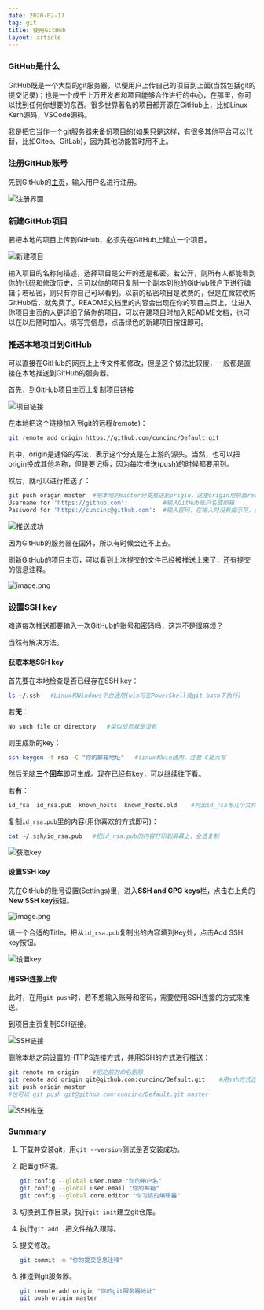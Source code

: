```yaml
---
date: 2020-02-17
tag: git
title: 使用GitHub
layout: article
---
```


###  GitHub是什么

GitHub既是一个大型的git服务器，以便用户上传自己的项目到上面(当然包括git的提交记录)；也是一个成千上万开发者和项目能够合作进行的中心，在那里，你可以找到任何你想要的东西。很多世界著名的项目都开源在GitHub上，比如Linux Kern源码，VSCode源码。

我是把它当作一个git服务器来备份项目的(如果只是这样，有很多其他平台可以代替，比如Gitee、GitLab)，因为其他功能暂时用不上。

### 注册GitHub账号

先到GitHub的[主页](https://github.com/)，输入用户名进行注册。

![注册界面](https://i.loli.net/2020/03/02/z1rOWx3Ia4dNuGk.png)

### 新建GitHub项目

要把本地的项目上传到GitHub，必须先在GitHub上建立一个项目。

![新建项目](https://i.loli.net/2020/03/02/DGiT9EkQKI7ZySj.png)

输入项目的名称何描述，选择项目是公开的还是私密。若公开，则所有人都能看到你的代码和修改历史，且可以你的项目复制一个副本到他的GitHub账户下进行编辑；若私密，则只有你自己可以看到。以前的私密项目是收费的，但是在微软收购GitHub后，就免费了。README文档里的内容会出现在你的项目主页上，让进入你项目主页的人更详细了解你的项目，可以在建项目时加入README文档，也可以在以后随时加入。填写完信息，点击绿色的新建项目按钮即可。

### 推送本地项目到GitHub

可以直接在GitHub的网页上上传文件和修改，但是这个做法比较傻，一般都是直接在本地推送到GitHub的服务器。

首先，到GitHub项目主页上复制项目链接

![项目链接](https://i.loli.net/2020/03/02/heWfbB2nzyH7MUG.png)

在本地把这个链接加入到git的远程(remote)：

```bash
git remote add origin https://github.com/cuncinc/Default.git
```

其中，origin是通俗的写法，表示这个分支是在上游的源头。当然，也可以把origin换成其他名称，但是要记得，因为每次推送(push)的时候都要用到。

然后，就可以进行推送了：

```bash
git push origin master	#把本地的master分支推送到origin，这里origin用前面remote的命名代替
Username for 'https://github.com':		    #输入GitHub账户名或邮箱
Password for 'https://cuncinc@github.com':	#输入密码，在输入时没有提示符，但确实在输入
```

![推送成功](https://i.loli.net/2020/03/02/wEbUodmytPGvTjJ.png)

因为GitHub的服务器在国外，所以有时候会连不上去。

刷新GitHub的项目主页，可以看到上次提交的文件已经被推送上来了，还有提交的信息注释。

![image.png](https://i.loli.net/2020/03/02/Z9OoVDktdKGHl36.png)

### 设置SSH key

难道每次推送都要输入一次GitHub的账号和密码吗，这岂不是很麻烦？

当然有解决方法。

#### 获取本地SSH key

首先要在本地检查是否已经存在SSH key：

```bash
ls ~/.ssh	#Linux和Windows平台通用(win可在PowerShell或git bash下执行)
```

若**无**：

```bash
No such file or directory	#类似提示就是没有
```

则生成新的key：

```bash
ssh-keygen -t rsa -C "你的邮箱地址"	#linux和win通用，注意-C是大写
```

然后无脑**三个回车**即可生成。现在已经有key，可以继续往下看。

若**有**：

```bash
id_rsa  id_rsa.pub  known_hosts  known_hosts.old	#列出id_rsa等几个文件则说明有
```

复制`id_rsa.pub`里的内容(用你喜欢的方式即可)：

```bash
cat ~/.ssh/id_rsa.pub	#把id_rsa.pub的内容打印到屏幕上，全选复制
```

![获取key](https://i.loli.net/2020/03/02/EZPVwp7r9OJ1sKN.png)

#### 设置SSH key

先在GitHub的账号设置(Settings)里，进入**SSH and GPG keys**栏，点击右上角的**New SSH key**按钮。

![image.png](https://i.loli.net/2020/03/02/18qnjBaxKtm9I7w.png)

填一个合适的Title，把从`id_rsa.pub`复制出的内容填到Key处，点击Add SSH key按钮。

![设置key](https://i.loli.net/2020/03/02/qUzDMASXGOPfWVC.png)

#### 用SSH连接上传

此时，在用`git push`时，若不想输入账号和密码，需要使用SSH连接的方式来推送。

到项目主页复制SSH链接。

![SSH链接](https://i.loli.net/2020/03/03/cw8DzNqdFAeUHGi.png)

删除本地之前设置的HTTPS连接方式，并用SSH的方式进行推送：

```bash
git remote rm origin	#把之前的命名删除
git remote add origin git@github.com:cuncinc/Default.git	#用ssh方式连接
git push origin master
#也可以 git push git@github.com:cuncinc/Default.git master
```

![SSH推送](https://i.loli.net/2020/03/03/ZCBH4fGOzvDJnK8.png)

### Summary

1. 下载并安装git，用`git --version`测试是否安装成功。

2. 配置git环境。

   ```bash
   git config --global user.name "你的用户名"
   git config --global user.email "你的邮箱"
   git config --global core.editor "你习惯的编辑器"
   ```

3. 切换到工作目录，执行`git init`建立git仓库。

4. 执行`git add .`把文件纳入跟踪。

5. 提交修改。

   ```bash
   git commit -m "你的提交信息注释"
   ```

6. 推送到git服务器。

   ```bash
   git remote add origin "你的git服务器地址"
   git push origin master
   ```

 